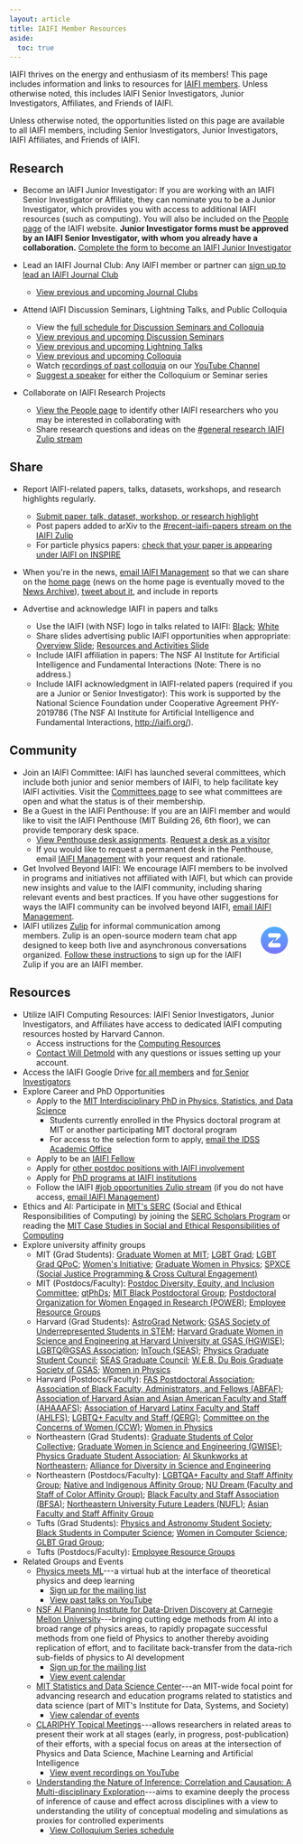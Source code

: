```yaml
---
layout: article
title: IAIFI Member Resources
aside:
  toc: true
---
```



IAIFI thrives on the energy and enthusiasm of its members! This page includes information and links to resources for [IAIFI members](https://docs.google.com/document/d/1RjddJR6ER4mlXq438C5RkAIv-ZisUPwibTm52-2o_Yw/edit?usp=sharing). Unless otherwise noted, this includes IAIFI Senior Investigators, Junior Investigators, Affiliates, and Friends of IAIFI.

<!---
* [Understand Levels of Involvement](#understand-levels-of-involvement)
* [Join an IAIFI Committee](#join-an-iaifi-committee)
* [Become an IAIFI Junior Investigator](#become-an-iaifi-junior-investigator)
* [Lead an IAIFI Journal Club](#lead-an-iaifi-journal-club)
* [Attend IAIFI Discussion Seminars and Public Colloquia](#attend-iaifi-discussion-seminars-and-public-colloquia)
* [Collaborate on IAIFI Research Projects](#collaborate-on-iaifi-research-projects)
* [Utilize IAIFI Computing Resources](#utilize-iaifi-computing-resources)
* [Share Achievements with IAIFI Management](#share-achievements-with-iaifi-management)
* [Advertise and Acknowledge IAIFI](#advertise-and-acknowledge-iaifi)
* [Be a Guest in the IAIFI Penthouse](#be-a-guest-in-the-iaifi-penthouse)
* [Access the IAIFI Google Drive](#access-the-iaifi-google-drive)
* [Explore Career and PhD Opportunities](#explore-career-and-phd-opportunities)
* [Get Involved Beyond IAIFI](#get-involved-beyond-iaifi) 
--->

Unless otherwise noted, the opportunities listed on this page are available to all IAIFI members, including Senior Investigators, Junior Investigators, IAIFI Affiliates, and Friends of IAIFI.

<!---

## Understand Levels of Involvement

Unless otherwise noted, the opportunities listed on this page are available to members at all levels of involvement in IAIFI.  


Unless otherwise noted, these opportunities are available to all IAIFI members, including those who report their IAIFI-related activities to the NSF (Senior Investigators, Junior Investigator, and IAIFI Affiliate) and those who do not (Friends of IAIFI).


There are various levels at which you can be involved in IAIFI.  

**Senior Investigators, Junior Investigators, IAIFI Affiliates**:  Members in these categories must report their IAIFI-related activities to the NSF.
{:.info}

**Friend of IAIFI**:  Friends of IAIFI cannot receive NSF funding and have no reporting requirements, but are welcome to participate in internal IAIFI activities.
{:.info}

Unless otherwise noted, the opportunities listed on this page are available to members at *all* levels of involvement in IAIFI.

 
<p align="center">
    <img src="images/levels-of-involvement.png" hspace="20" vspace="20" />
</p>
--->

## Research
* Become an IAIFI Junior Investigator: If you are working with an IAIFI Senior Investigator or Affiliate, they can nominate you to be a Junior Investigator, which provides you with access to additional IAIFI resources (such as computing). You will also be included on the [People page](#/people.html) of the IAIFI website. **Junior Investigator forms must be approved by an IAIFI Senior Investigator, with whom you already have a collaboration.**
[Complete the form to become an IAIFI Junior Investigator](https://app.smartsheet.com/b/form/3351b081785743ceac66a7294546b558)

* Lead an IAIFI Journal Club: Any IAIFI member or partner can [sign up to lead an IAIFI Journal Club](https://forms.gle/zfpT4QQdXg8tu6VB7)
  * [View previous and upcoming Journal Clubs](\journal-club.html)

* Attend IAIFI Discussion Seminars, Lightning Talks, and Public Colloquia
  * View the [full schedule for Discussion Seminars and Colloquia](events-calendar.html)
  * [View previous and upcoming Discussion Seminars](\seminars.html)
  * [View previous and upcoming Lightning Talks](\lightning-talks.html)
  * [View previous and upcoming Colloquia](\events.html)
  * Watch [recordings of past colloquia](https://youtube.com/playlist?list=PLBY0ED2StbGZtEAbnyZz9p3pK31qHLXmq) on our [YouTube Channel](https://www.youtube.com/channel/UCueoFcGm_15kSB-wDd4CBZA)
  * [Suggest a speaker](https://docs.google.com/forms/d/1SeaGUpoMZOGRJgcW3Utx_VZh9GTtXVOsYH1AAvrvxTY/edit) for either the Colloquium or Seminar series

* Collaborate on IAIFI Research Projects
  * [View the People page](people.html) to identify other IAIFI researchers who you may be interested in collaborating with
  * Share research questions and ideas on the [#general research IAIFI Zulip stream](https://iaifi.zulipchat.com/#narrow/stream/287317-general-research)

## Share

* Report IAIFI-related papers, talks, datasets, workshops, and research highlights regularly.
  * [Submit paper, talk, dataset, workshop, or research highlight](https://app.smartsheet.com/b/form/fa6d56eb2dec4b5993cd23ac99d910a7)
  * Post papers added to arXiv to the [#recent-iaifi-papers stream on the IAIFI Zulip](https://iaifi.zulipchat.com/#narrow/stream/278668-recent-iaifi-papers) 
  * For particle physics papers: [check that your paper is appearing under IAIFI on INSPIRE](https://inspirehep.net/institutions/1862936?ui-citation-summary=true)
* When you're in the news, [email IAIFI Management](mailto:iaifi@mit.edu) so that we can share on the [home page](index.html) (news on the home page is eventually moved to the [News Archive](iaifi-news.html)), [tweet about it](https://twitter.com/iaifi_news), and include in reports

* Advertise and acknowledge IAIFI in papers and talks
  * Use the IAIFI (with NSF) logo in talks related to IAIFI: [Black](images/iaifi-nsf-logo-black.pdf);  [White](images/iaifi-nsf-logo-white.pdf)
  * Share slides advertising public IAIFI opportunities when appropriate: [Overview Slide](images/iaifi-oneslide-overview.pdf); [Resources and Activities Slide](images/iaifi-oneslide-resources.pdf)
  * Include IAIFI affiliation in papers: The NSF AI Institute for Artificial Intelligence and Fundamental Interactions (Note: There is no address.)
  * Include IAIFI acknowledgment in IAIFI-related papers (required if you are a Junior or Senior Investigator): This work is supported by the National Science Foundation under Cooperative Agreement PHY-2019786 (The NSF AI Institute for Artificial Intelligence and Fundamental Interactions, http://iaifi.org/). 


## Community
* Join an IAIFI Committee: IAIFI has launched several committees, which include both junior and senior members of IAIFI, to help facilitate key IAIFI activities. Visit the [Committees page](/committees.html) to see what committees are open and what the status is of their membership.
* Be a Guest in the IAIFI Penthouse: If you are an IAIFI member and would like to visit the IAIFI Penthouse (MIT Building 26, 6th floor), we can provide temporary desk space.
  * [View Penthouse desk assignments](https://docs.google.com/presentation/d/16aVEtwVf0Ull6qo_UC7bR20YQYIO9KHS/edit?usp=sharing&ouid=100405968312486369078&rtpof=true&sd=true).
   [Request a desk as a visitor](https://app.smartsheet.com/b/form/49c21bb886164fc1a51f1ef6e9e130a8)
  * If you would like to request a permanent desk in the Penthouse, email [IAIFI Management](mailto:iaifi@mit.edu) with your request and rationale. 
* Get Involved Beyond IAIFI: We encourage IAIFI members to be involved in programs and initiatives not affiliated with IAIFI, but which can provide new insights and value to the IAIFI community, including sharing relevant events and best practices.  If you have other suggestions for ways the IAIFI community can be involved beyond IAIFI, [email IAIFI Management](mailto:iaifi@mit.edu).
* <img class="image" src="images/zulip-icon-128x128.png" align="right" style="max-width:128px;width:10%" hspace="10" vspace="10"/> IAIFI utilizes [Zulip](https://zulip.com) for informal communication among members. Zulip is an open-source modern team chat app designed to keep both live and asynchronous conversations organized. [Follow these instructions](https://docs.google.com/document/d/1RjddJR6ER4mlXq438C5RkAIv-ZisUPwibTm52-2o_Yw/edit?usp=sharing) to sign up for the IAIFI Zulip if you are an IAIFI member. 
## Resources

* Utilize IAIFI Computing Resources: IAIFI Senior Investigators, Junior Investigators, and Affiliates have access to dedicated IAIFI computing resources hosted by Harvard Cannon.
  * Access instructions for the [Computing Resources](https://docs.google.com/document/d/1LiON6txM3wKGF7mJFKwDrwa6MREsuZV_UdclD0bvvr4/edit?usp=share_link) 
  * [Contact Will Detmold](mailto:wdetmold@mit.edu) with any questions or issues setting up your account.
* Access the IAIFI Google Drive [for all members](https://drive.google.com/drive/folders/1KCCp9BpUL_GsvPGiWoJt976X0YkSEVDC?usp=sharing) and [for Senior Investigators](https://drive.google.com/drive/folders/1AqpDQ-NmUdm86dTmK4UwP7bH4eELGNI1?usp=share_link)
* Explore Career and PhD Opportunities
  * Apply to the [MIT Interdisciplinary PhD in Physics, Statistics, and Data Science](https://physics.mit.edu/academic-programs/graduate-students/psds-phd/)
    * Students currently enrolled in the Physics doctoral program at MIT or another participating MIT doctoral program
    * For access to the selection form to apply, [email the IDSS Academic Office](idss_academic_office@mit.edu)
  * Apply to be an [IAIFI Fellow](fellows.html)
  * Apply for [other postdoc positions with IAIFI involvement](iaifi-jobs.html#prospective-postdocs)
  * Apply for [PhD programs at IAIFI institutions](https://iaifi.org/iaifi-jobs.html#prospective-graduate-students)
  * Follow the IAIFI [#job opportunities Zulip stream](https://iaifi.zulipchat.com/#narrow/stream/283724-job-opportunities) (if you do not have access, [email IAIFI Management](mailto:iaifi@mit.edu))
* Ethics and AI: Participate in [MIT's SERC](https://computing.mit.edu/cross-cutting/social-and-ethical-responsibilities-of-computing/) (Social and Ethical Responsibilities of Computing) by joining the [SERC Scholars Program](https://computing.mit.edu/cross-cutting/social-and-ethical-responsibilities-of-computing/serc-scholars-program/) or reading the [MIT Case Studies in Social and Ethical Responsibilities of Computing](https://mit-serc.pubpub.org)
* Explore university affinity groups
   * MIT (Grad Students): [Graduate Women at MIT](https://gsc.mit.edu/gwamit/); [LGBT Grad](https://stuff.mit.edu/afs/athena/activity/l/lgbtgrad/www/); [LGBT Grad QPoC](http://grad-qpoc-admin@mit.edu/); [Women's Initiative](http://web.mit.edu/wi/); [Graduate Women in Physics](http://web.mit.edu/physics/wphys/index.html); [SPXCE (Social Justice Programming & Cross Cultural Engagement)](https://studentlife.mit.edu/spxce)
   * MIT (Postdocs/Faculty): [Postdoc Diversity, Equity, and Inclusion Committee](https://pda.mit.edu/resources/diversity/); [qtPhDs](https://qtphds.mit.edu); [MIT Black Postdoctoral Group](https://bpg.mit.edu); [Postdoctoral Organization for Women Engaged in Research (POWER)](https://pda.mit.edu/events/power/); [Employee Resource Groups](https://hr.mit.edu/diversity-equity-inclusion/ergs)
   * Harvard (Grad Students): [AstroGrad Network](https://engage.gsas.harvard.edu/organization/agn); [GSAS Society of Underrepresented Students in STEM](https://engage.gsas.harvard.edu/organization/gsuss); [Harvard Graduate Women in Science and Engineering at Harvard University at GSAS (HGWISE)](https://engage.gsas.harvard.edu/organization/hgwise); [LGBTQ@GSAS Association](https://engage.gsas.harvard.edu/organization/lgtbq); [InTouch (SEAS)](https://engage.gsas.harvard.edu/organization/intouch); [Physics Graduate Student Council](https://engage.gsas.harvard.edu/organization/pgsc); [SEAS Graduate Council](https://engage.gsas.harvard.edu/organization/seas); [W.E.B. Du Bois Graduate Society of GSAS](https://engage.gsas.harvard.edu/organization/webdubois); [Women in Physics](https://women.physics.harvard.edu)
   * Harvard (Postdocs/Faculty): [FAS Postdoctoral Association](https://postdoc.fas.harvard.edu/PDA); [Association of Black Faculty, Administrators, and Fellows (ABFAF)](https://employeeresourcegroups.harvard.edu/abfaf); [Association of Harvard Asian and Asian American Faculty and Staff (AHAAAFS)](https://employeeresourcegroups.harvard.edu/ahaaafs); [Association of Harvard Latinx Faculty and Staff (AHLFS)](https://employeeresourcegroups.harvard.edu/ahlfs); [LGBTQ+ Faculty and Staff (QERG)](https://employeeresourcegroups.harvard.edu/qerg); [Committee on the Concerns of Women (CCW)](https://employeeresourcegroups.harvard.edu/ccw); [Women in Physics](https://women.physics.harvard.edu)
   * Northeastern (Grad Students): [Graduate Students of Color Collective](https://neu.campuslabs.com/engage/organization/graduate-students-of-color-collective); [Graduate Women in Science and Engineering (GWISE)](https://coe.northeastern.edu/orgs/gwise-graduate-women-in-science-and-engineering/); [Physics Graduate Student Association](https://giving.northeastern.edu/live/profiles/927-club-physics-graduate-student-association); [AI Skunkworks at Northeastern](https://neu-ai-skunkworks.github.io/about-us.html); [Alliance for Diversity in Science and Engineering](https://neu.campuslabs.com/engage/organization/alliance-for-diversity-in-science-and-engineering)
   * Northeastern (Postdocs/Faculty): [LGBTQA+ Faculty and Staff Affinity Group](https://provost.northeastern.edu/odei/affinity/lgbtqa/#_ga=2.239745219.1711678861.1634830744-36578417.1634830500); [Native and Indigenous Affinity Group](https://provost.northeastern.edu/odei/affinity/native/#_ga=2.202046673.1711678861.1634830744-36578417.1634830500); [NU Dream (Faculty and Staff of Color Affinity Group)](https://provost.northeastern.edu/odei/affinity/nudream/#_ga=2.266932302.1711678861.1634830744-36578417.1634830500); [Black Faculty and Staff Association (BFSA)](https://provost.northeastern.edu/odei/affinity/nu-bfs/); [Northeastern University Future Leaders (NUFL)](https://provost.northeastern.edu/odei/affinity/nufl/); [Asian Faculty and Staff Affinity Group](https://provost.northeastern.edu/odei/affinity/asian-faculty-staff/)
   * Tufts (Grad Students): [Physics and Astronomy Student Society](http://sites.tufts.edu/gpass/); [Black Students in Computer Science](https://hlbranch.wixsite.com/tuftsbscs); [Women in Computer Science](https://wicstufts.wixsite.com/wicstufts); [GLBT Grad Group](https://signup.e2ma.net/signup/1879669/1758137/); 
   * Tufts (Postdocs/Faculty): [Employee Resource Groups](https://diversity.tufts.edu/resources/employee-resource-groups/)
* Related Groups and Events
  * [Physics meets ML](http://www.physicsmeetsml.org)---a virtual hub at the interface of theoretical physics and deep learning
    * [Sign up for the mailing list](https://docs.google.com/forms/d/e/1FAIpQLSf1j2NdpOFerq0CjtbzXqyTI8m8gm136g0AwrFsXy9PnfVAAg/viewform)
    * [View past talks on YouTube](https://www.youtube.com/channel/UCEugr9SHEXmvG8bg6e3y_bw?view_as=subscriber)
  * [NSF AI Planning Institute for Data-Driven Discovery at Carnegie Mellon University](https://www.cmu.edu/ai-physics-institute/)---bringing cutting edge methods from AI into a broad range of physics areas, to rapidly propagate successful methods from one field of Physics to another thereby avoiding replication of effort, and to facilitate back-transfer from the data-rich sub-fields of physics to AI development
    * [Sign up for the mailing list](https://lists.andrew.cmu.edu/mailman/listinfo/physics-ai)
    * [View event calendar](https://www.cmu.edu/ai-physics-institute/events/index.html)
  * [MIT Statistics and Data Science Center](https://stat.mit.edu/about/)---an MIT-wide focal point for advancing research and education programs related to statistics and data science (part of MIT's Institute for Data, Systems, and Society)
    * [View calendar of events](https://stat.mit.edu/calendar/)
  * [CLARIPHY Topical Meetings](https://clariphy.org/topical.html)---allows researchers in related areas to present their work at all stages (early, in progress, post-publication) of their efforts, with a special focus on areas at the intersection of Physics and Data Science, Machine Learning and Artificial Intelligence
    * [View event recordings on YouTube](https://www.youtube.com/channel/UCcInpW4QuVE4NMeRf-FEV9Q)
  * [Understanding the Nature of Inference: Correlation and Causation: A Multi-disciplinary Exploration](https://inferenceproject.yale.edu)---aims to examine deeply the process of inference of cause and effect across disciplines with a view to understanding the utility of conceptual modeling and simulations as proxies for controlled experiments
    * [View Colloquium Series schedule](https://inferenceproject.yale.edu/colloquium-series)

<!---
Information on available tools from industry partners.
--->



<!--
In the future include opportunities for outreach, mentoring, community events, etc.
-->